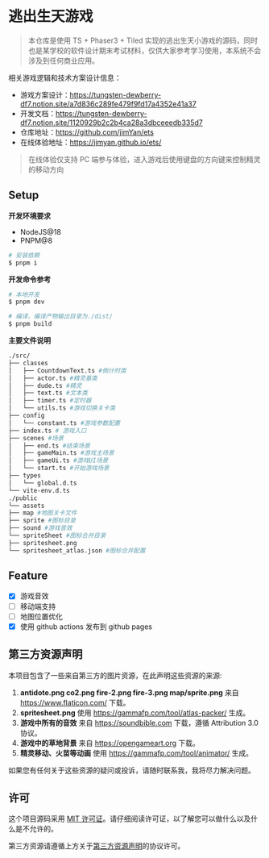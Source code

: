 # 逃出生天游戏

> 本仓库是使用 TS + Phaser3 + Tiled 实现的逃出生天小游戏的源码，同时也是某学校的软件设计期末考试材料，仅供大家参考学习使用，本系统不会涉及到任何商业应用。

相关游戏逻辑和技术方案设计信息：

- 游戏方案设计：https://tungsten-dewberry-df7.notion.site/a7d836c289fe479f9fd17a4352e41a37
- 开发文档：https://tungsten-dewberry-df7.notion.site/1120929b2c2b4ca28a3dbceeedb335d7
- 仓库地址：https://github.com/jimYan/ets
- 在线体验地址：https://jimyan.github.io/ets/

> 在线体验仅支持 PC 端参与体验，进入游戏后使用键盘的方向键来控制精灵的移动方向

## Setup

**开发环境要求**

- NodeJS@18
- PNPM@8

```bash
# 安装依赖
$ pnpm i
```

**开发命令参考**

```bash
# 本地开发
$ pnpm dev

# 编译，编译产物输出目录为./dist/
$ pnpm build
```

**主要文件说明**

```bash
./src/
├── classes
│   ├── CountdownText.ts #倒计时类
│   ├── actor.ts #精灵基类
│   ├── dude.ts #精灵
│   ├── text.ts #文本类
│   ├── timer.ts #定时器
│   └── utils.ts #游戏切换关卡类
├── config
│   └── constant.ts #游戏参数配置
├── index.ts # 游戏入口
├── scenes #场景
│   ├── end.ts #结束场景
│   ├── gameMain.ts #游戏主场景
│   ├── gameUi.ts #游戏UI场景
│   └── start.ts #开始游戏场景
├── types
│   └── global.d.ts
└── vite-env.d.ts
./public
└── assets
├── map #地图关卡文件
├── sprite #图标目录
├── sound #游戏音效
└── spriteSheet #图标合并目录
├── spritesheet.png
└── spritesheet_atlas.json #图标合并配置
```

## Feature

- [x] 游戏音效
- [ ] 移动端支持
- [ ] 地图位置优化
- [x] 使用 github actions 发布到 github pages

## 第三方资源声明

本项目包含了一些来自第三方的图片资源，在此声明这些资源的来源:

1. **antidote.png co2.png fire-2.png fire-3.png map/sprite.png** 来自 https://www.flaticon.com/ 下载。
2. **spritesheet.png** 使用 https://gammafp.com/tool/atlas-packer/ 生成。
3. **游戏中所有的音效** 来自 https://soundbible.com 下载，遵循 Attribution 3.0 协议。
4. **游戏中的草地背景** 来自 https://opengameart.org 下载。
5. **精灵移动、火苗等动画** 使用 https://gammafp.com/tool/animator/ 生成。

如果您有任何关于这些资源的疑问或投诉，请随时联系我，我将尽力解决问题。

## 许可

这个项目源码采用 [MIT 许可证](LICENSE)。请仔细阅读许可证，以了解您可以做什么以及什么是不允许的。

第三方资源请遵循上方关于[第三方资源声明](README.md#第三方资源声明)的协议许可。
